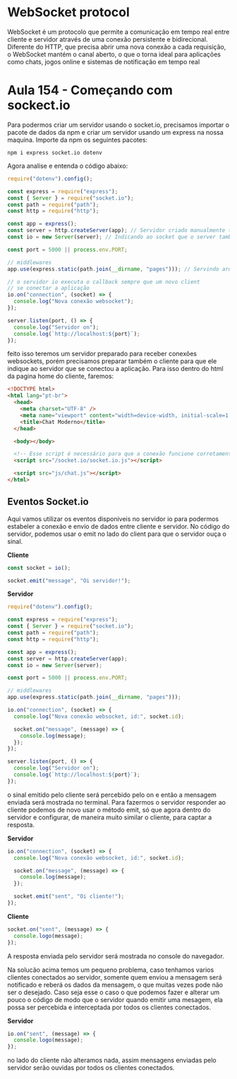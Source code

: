 # WebSocket protocol

WebSocket é um protocolo que permite a comunicação em tempo real entre cliente e servidor através de uma conexão persistente e bidirecional. Diferente do HTTP, que precisa abrir uma nova conexão a cada requisição, o WebSocket mantém o canal aberto, o que o torna ideal para aplicações como chats, jogos online e sistemas de notificação em tempo real

# Aula 154 - Começando com sockect.io

Para podermos criar um servidor usando o socket.io, precisamos importar o pacote de dados da npm e criar um servidor usando um express na nossa maquina. Importe da npm os seguintes pacotes:

    npm i express socket.io dotenv

Agora analise e entenda o código abaixo:

```javascript
require("dotenv").config();

const express = require("express");
const { Server } = require("socket.io");
const path = require("path");
const http = require("http");

const app = express();
const server = http.createServer(app); // Servidor criado manualmente terceirando para o express tratar requisições
const io = new Server(server); // Indicando ao socket que o server também aceita requisições websocket

const port = 5000 || process.env.PORT;

// middlewares
app.use(express.static(path.join(__dirname, "pages"))); // Servindo arquivos estáticos

// o servidor io executa o callback sempre que um novo client
// se conectar a aplicação
io.on("connection", (socket) => {
  console.log("Nova conexão websocket");
});

server.listen(port, () => {
  console.log("Servidor on");
  console.log(`http://localhost:${port}`);
});
```

feito isso teremos um servidor preparado para receber conexões websockets, porém precisamos preparar também o cliente para que ele indique ao servidor que se conectou a aplicação. Para isso dentro do html da pagina home do cliente, faremos:

```html
<!DOCTYPE html>
<html lang="pt-br">
  <head>
    <meta charset="UTF-8" />
    <meta name="viewport" content="width=device-width, initial-scale=1.0" />
    <title>Chat Moderno</title>
  </head>

  <body></body>

  <!-- Esse script é necessário para que a conexão funcione corretamente -->
  <script src="/socket.io/socket.io.js"></script>

  <script src="js/chat.js"></script>
</html>
```

## Eventos Socket.io

Aqui vamos utilizar os eventos disponiveis no servidor io para podermos estabeler a conexão e envio de dados entre cliente e servidor. No código do servidor, podemos usar o emit no lado do client para que o servidor ouça o sinal.

**Cliente**

```js
const socket = io();

socket.emit("message", "Oi servidor!");
```

**Servidor**

```js
require("dotenv").config();

const express = require("express");
const { Server } = require("socket.io");
const path = require("path");
const http = require("http");

const app = express();
const server = http.createServer(app);
const io = new Server(server);

const port = 5000 || process.env.PORT;

// middlewares
app.use(express.static(path.join(__dirname, "pages")));

io.on("connection", (socket) => {
  console.log("Nova conexão websocket, id:", socket.id);

  socket.on("message", (message) => {
    console.log(message);
  });
});

server.listen(port, () => {
  console.log("Servidor on");
  console.log(`http://localhost:${port}`);
});
```

o sinal emitido pelo cliente será percebido pelo on e então a mensagem enviada será mostrada no terminal. Para fazermos o servidor responder ao cliente podemos de novo usar o método emit, só que agora dentro do servidor e configurar, de maneira muito similar o cliente, para captar a resposta.

**Servidor**

```js
io.on("connection", (socket) => {
  console.log("Nova conexão websocket, id:", socket.id);

  socket.on("message", (message) => {
    console.log(message);
  });

  socket.emit("sent", "Oi cliente!");
});
```

**Cliente**

```js
socket.on("sent", (message) => {
  console.logo(message);
});
```

A resposta enviada pelo servidor será mostrada no console do navegador.

Na solucão acima temos um pequeno problema, caso tenhamos varios clientes conectados ao servidor, somente quem enviou a mensagem será notificado e reberá os dados da mensagem, o que muitas vezes pode não ser o desejado. Caso seja esse o caso o que podemos fazer e alterar um pouco o código de modo que o servidor quando emitir uma mesagem, ela possa ser percebida e interceptada por todos os clientes conectados.

**Servidor**

```js
io.on("sent", (message) => {
  console.logo(message);
});
```

no lado do cliente não alteramos nada, assim mensagens enviadas pelo servidor serão ouvidas por todos os clientes conectados.
